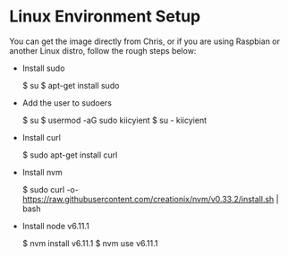 # Linux Environment Setup
You can get the image directly from Chris, or if you are using Raspbian or another Linux distro, follow the rough steps below:

- Install sudo

	$ su
	$ apt-get install sudo

- Add the user to sudoers

	$ su 
	$ usermod -aG sudo kiicyient
	$ su - kiicyient

- Install curl 

	$ sudo apt-get install curl

- Install nvm

	$ sudo curl -o- https://raw.githubusercontent.com/creationix/nvm/v0.33.2/install.sh | bash

- Install node v6.11.1

	$ nvm install v6.11.1
	$ nvm use v6.11.1


